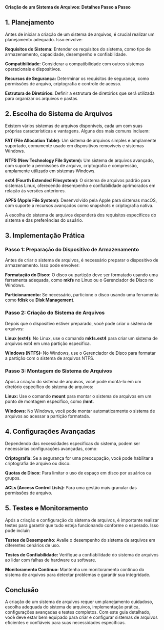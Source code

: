 **Criação de um Sistema de Arquivos: Detalhes Passo a Passo**

**1\. Planejamento**
--------------------

Antes de iniciar a criação de um sistema de arquivos, é crucial realizar um planejamento adequado. Isso envolve:

**Requisitos do Sistema:** Entender os requisitos do sistema, como tipo de armazenamento, capacidade, desempenho e confiabilidade.

**Compatibilidade:** Considerar a compatibilidade com outros sistemas operacionais e dispositivos.

**Recursos de Segurança:** Determinar os requisitos de segurança, como permissões de arquivo, criptografia e controle de acesso.

**Estrutura de Diretórios:** Definir a estrutura de diretórios que será utilizada para organizar os arquivos e pastas.

**2\. Escolha do Sistema de Arquivos**
--------------------------------------

Existem vários sistemas de arquivos disponíveis, cada um com suas próprias características e vantagens. Alguns dos mais comuns incluem:

**FAT (File Allocation Table):** Um sistema de arquivos simples e amplamente suportado, comumente usado em dispositivos removíveis e sistemas Windows.

**NTFS (New Technology File System):** Um sistema de arquivos avançado, com suporte a permissões de arquivo, criptografia e compressão, amplamente utilizado em sistemas Windows.

**ext4 (Fourth Extended Filesystem):** O sistema de arquivos padrão para sistemas Linux, oferecendo desempenho e confiabilidade aprimorados em relação às versões anteriores.

**APFS (Apple File System):** Desenvolvido pela Apple para sistemas macOS, com suporte a recursos avançados como snapshots e criptografia nativa.

A escolha do sistema de arquivos dependerá dos requisitos específicos do sistema e das preferências do usuário.

**3\. Implementação Prática**
-----------------------------

### **Passo 1: Preparação do Dispositivo de Armazenamento**

Antes de criar o sistema de arquivos, é necessário preparar o dispositivo de armazenamento. Isso pode envolver:

**Formatação do Disco:** O disco ou partição deve ser formatado usando uma ferramenta adequada, como **mkfs** no Linux ou o Gerenciador de Disco no Windows.

**Particionamento:** Se necessário, particione o disco usando uma ferramenta como **fdisk** ou **Disk Management**.

### **Passo 2: Criação do Sistema de Arquivos**

Depois que o dispositivo estiver preparado, você pode criar o sistema de arquivos:

**Linux (ext4):** No Linux, use o comando **mkfs.ext4** para criar um sistema de arquivos ext4 em uma partição específica.

**Windows (NTFS):** No Windows, use o Gerenciador de Disco para formatar a partição com o sistema de arquivos NTFS.

### **Passo 3: Montagem do Sistema de Arquivos**

Após a criação do sistema de arquivos, você pode montá-lo em um diretório específico do sistema de arquivos:

**Linux:** Use o comando **mount** para montar o sistema de arquivos em um ponto de montagem específico, como **/mnt**.

**Windows:** No Windows, você pode montar automaticamente o sistema de arquivos ao acessar a partição formatada.

**4\. Configurações Avançadas**
-------------------------------

Dependendo das necessidades específicas do sistema, podem ser necessárias configurações avançadas, como:

**Criptografia:** Se a segurança for uma preocupação, você pode habilitar a criptografia de arquivo ou disco.

**Quotas de Disco:** Para limitar o uso de espaço em disco por usuários ou grupos.

**ACLs (Access Control Lists):** Para uma gestão mais granular das permissões de arquivo.

**5\. Testes e Monitoramento**
------------------------------

Após a criação e configuração do sistema de arquivos, é importante realizar testes para garantir que tudo esteja funcionando conforme o esperado. Isso pode incluir:

**Testes de Desempenho:** Avalie o desempenho do sistema de arquivos em diferentes cenários de uso.

**Testes de Confiabilidade:** Verifique a confiabilidade do sistema de arquivos ao lidar com falhas de hardware ou software.

**Monitoramento Contínuo:** Mantenha um monitoramento contínuo do sistema de arquivos para detectar problemas e garantir sua integridade.

**Conclusão**
-------------

A criação de um sistema de arquivos requer um planejamento cuidadoso, escolha adequada do sistema de arquivos, implementação prática, configurações avançadas e testes completos. Com este guia detalhado, você deve estar bem equipado para criar e configurar sistemas de arquivos eficientes e confiáveis para suas necessidades específicas.